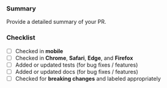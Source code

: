 ### Summary

Provide a detailed summary of your PR.

### Checklist

- [ ] Checked in **mobile**
- [ ] Checked in **Chrome**, **Safari**, **Edge**, and **Firefox**
- [ ] Added or updated tests (for bug fixes / features)
- [ ] Added or updated docs (for bug fixes / features)
- [ ] Checked for **breaking changes** and labeled appropriately